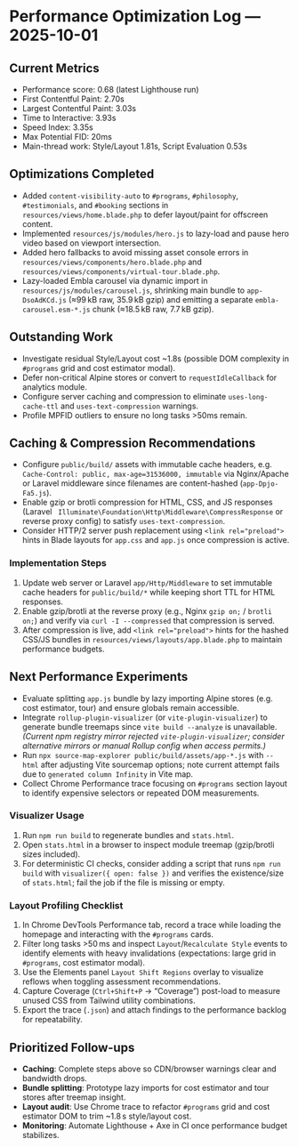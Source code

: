 # Performance Optimization Log — 2025-10-01

## Current Metrics
- Performance score: 0.68 (latest Lighthouse run)
- First Contentful Paint: 2.70s
- Largest Contentful Paint: 3.03s
- Time to Interactive: 3.93s
- Speed Index: 3.35s
- Max Potential FID: 20ms
- Main-thread work: Style/Layout 1.81s, Script Evaluation 0.53s

## Optimizations Completed
- Added `content-visibility-auto` to `#programs`, `#philosophy`, `#testimonials`, and `#booking` sections in `resources/views/home.blade.php` to defer layout/paint for offscreen content.
- Implemented `resources/js/modules/hero.js` to lazy-load and pause hero video based on viewport intersection.
- Added hero fallbacks to avoid missing asset console errors in `resources/views/components/hero.blade.php` and `resources/views/components/virtual-tour.blade.php`.
- Lazy-loaded Embla carousel via dynamic import in `resources/js/modules/carousel.js`, shrinking main bundle to `app-DsoAdKCd.js` (≈99 kB raw, 35.9 kB gzip) and emitting a separate `embla-carousel.esm-*.js` chunk (≈18.5 kB raw, 7.7 kB gzip).

## Outstanding Work
- Investigate residual Style/Layout cost ~1.8s (possible DOM complexity in `#programs` grid and cost estimator modal).
- Defer non-critical Alpine stores or convert to `requestIdleCallback` for analytics module.
- Configure server caching and compression to eliminate `uses-long-cache-ttl` and `uses-text-compression` warnings.
- Profile MPFID outliers to ensure no long tasks >50ms remain.

## Caching & Compression Recommendations
- Configure `public/build/` assets with immutable cache headers, e.g. `Cache-Control: public, max-age=31536000, immutable` via Nginx/Apache or Laravel middleware since filenames are content-hashed (`app-Dpjo-Fa5.js`).
- Enable gzip or brotli compression for HTML, CSS, and JS responses (Laravel `
Illuminate\Foundation\Http\Middleware\CompressResponse` or reverse proxy config) to satisfy `uses-text-compression`.
- Consider HTTP/2 server push replacement using `<link rel="preload">` hints in Blade layouts for `app.css` and `app.js` once compression is active.

### Implementation Steps
1. Update web server or Laravel `app/Http/Middleware` to set immutable cache headers for `public/build/*` while keeping short TTL for HTML responses.
2. Enable gzip/brotli at the reverse proxy (e.g., Nginx `gzip on;` / `brotli on;`) and verify via `curl -I --compressed` that compression is served.
3. After compression is live, add `<link rel="preload">` hints for the hashed CSS/JS bundles in `resources/views/layouts/app.blade.php` to maintain performance budgets.

## Next Performance Experiments
- Evaluate splitting `app.js` bundle by lazy importing Alpine stores (e.g. cost estimator, tour) and ensure globals remain accessible.
- Integrate `rollup-plugin-visualizer` (or `vite-plugin-visualizer`) to generate bundle treemaps since `vite build --analyze` is unavailable. *(Current npm registry mirror rejected `vite-plugin-visualizer`; consider alternative mirrors or manual Rollup config when access permits.)*
- Run `npx source-map-explorer public/build/assets/app-*.js` with `--html` after adjusting Vite sourcemap options; note current attempt fails due to `generated column Infinity` in Vite map.
- Collect Chrome Performance trace focusing on `#programs` section layout to identify expensive selectors or repeated DOM measurements.

### Visualizer Usage
1. Run `npm run build` to regenerate bundles and `stats.html`.
2. Open `stats.html` in a browser to inspect module treemap (gzip/brotli sizes included).
3. For deterministic CI checks, consider adding a script that runs `npm run build` with `visualizer({ open: false })` and verifies the existence/size of `stats.html`; fail the job if the file is missing or empty.

### Layout Profiling Checklist
1. In Chrome DevTools Performance tab, record a trace while loading the homepage and interacting with the `#programs` cards.
2. Filter long tasks >50 ms and inspect `Layout`/`Recalculate Style` events to identify elements with heavy invalidations (expectations: large grid in `#programs`, cost estimator modal).
3. Use the Elements panel `Layout Shift Regions` overlay to visualize reflows when toggling assessment recommendations.
4. Capture Coverage (`Ctrl+Shift+P` → “Coverage”) post-load to measure unused CSS from Tailwind utility combinations.
5. Export the trace (`.json`) and attach findings to the performance backlog for repeatability.

## Prioritized Follow-ups
- **Caching**: Complete steps above so CDN/browser warnings clear and bandwidth drops.
- **Bundle splitting**: Prototype lazy imports for cost estimator and tour stores after treemap insight.
- **Layout audit**: Use Chrome trace to refactor `#programs` grid and cost estimator DOM to trim ~1.8 s style/layout cost.
- **Monitoring**: Automate Lighthouse + Axe in CI once performance budget stabilizes.
